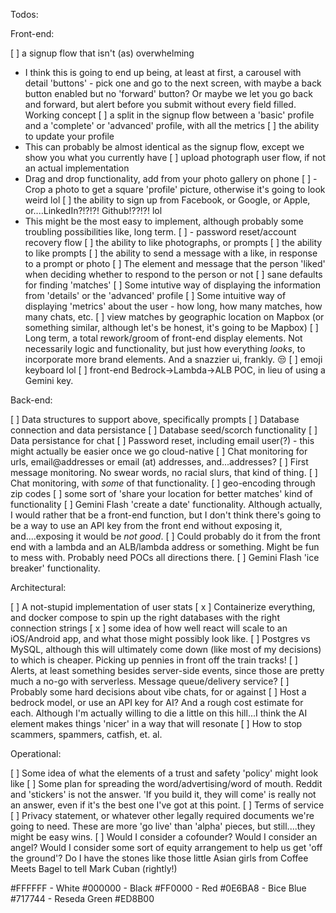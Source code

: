Todos:

Front-end:

[ ] a signup flow that isn't (as) overwhelming
 - I think this is going to end up being, at least at first, a carousel with detail 'buttons' - pick one and go to the next screen, with maybe a back button enabled but no 'forward' button? Or maybe we let you go back and forward, but alert before you submit without every field filled. Working concept
[ ] a split in the signup flow between a 'basic' profile and a 'complete' or 'advanced' profile, with all the metrics
[ ] the ability to update your profile
- This can probably be almost identical as the signup flow, except we show you what you currently have
[ ] upload photograph user flow, if not an actual implementation
- Drag and drop functionality, add from your photo gallery on phone
[ ] - Crop a photo to get a square 'profile' picture, otherwise it's going to look weird lol
[ ] the ability to sign up from Facebook, or Google, or Apple, or....LinkedIn?!?!?! Github!??!?! lol
- This might be the most easy to implement, although probably some troubling possibilities like, long term.
[ ] - password reset/account recovery flow
[ ] the ability to like photographs, or prompts
[ ] the ability to like prompts
[ ] the ability to send a message with a like, in response to a prompt or photo
[ ] The element and message that the person 'liked' when deciding whether to respond to the person or not
[ ] sane defaults for finding 'matches'
[ ] Some intutive way of displaying the information from 'details' or the 'advanced' profile
[ ] Some intuitive way of displaying 'metrics' about the user - how long, how many matches, how many chats, etc.
[ ] view matches by geographic location on Mapbox (or something similar, although let's be honest, it's going to be Mapbox)
[ ] Long term, a total rework/groom of front-end display elements. Not necessarily logic and functionality, but just how everything *looks*, to incorporate more brand elements. And a snazzier ui, frankly. 😒
[ ] emoji keyboard lol
[ ] front-end Bedrock->Lambda->ALB POC, in lieu of using a Gemini key.

Back-end:

[ ] Data structures to support above, specifically prompts
[ ] Database connection and data persistance
[ ] Database seed/scorch functionality
[ ] Data persistance for chat
[ ] Password reset, including email user(?) - this might actually be easier once we go cloud-native
[ ] Chat monitoring for urls, email@addresses or email (at) addresses, and...addresses?
[ ] First message monitoring. No swear words, no racial slurs, that kind of thing.
[ ] Chat monitoring, with *some* of that functionality.
[ ] geo-encoding through zip codes
[ ] some sort of 'share your location for better matches' kind of functionality
[ ] Gemini Flash 'create a date' functionality. Although actually, I would rather that be a front-end function, but I don't think there's going to be a way to use an API key from the front end without exposing it, and....exposing it would be *not good*.
[ ] Could probably do it from the front end with a lambda and an ALB/lambda address or something. Might be fun to mess with. Probably need POCs all directions there.
[ ] Gemini Flash 'ice breaker' functionality.

Architectural:

[ ] A not-stupid implementation of user stats
[ x ] Containerize everything, and docker compose to spin up the right databases with the right connection strings
[ x ] some idea of how well react will scale to an iOS/Android app, and what those might possibly look like.
[ ] Postgres vs MySQL, although this will ultimately come down (like most of my decisions) to which is cheaper. Picking up pennies in front off the train tracks!
[ ] Alerts, at least something besides server-side events, since those are pretty much a no-go with serverless. Message queue/delivery service?
[ ] Probably some hard decisions about vibe chats, for or against
[ ] Host a bedrock model, or use an API key for AI? And a rough cost estimate for each. Although I'm actually willing to die a little on this hill...I think the AI element makes things 'nicer' in a way that will resonate
[ ] How to stop scammers, spammers, catfish, et. al.

Operational:

[ ] Some idea of what the elements of a trust and safety 'policy' might look like
[ ] Some plan for spreading the word/advertising/word of mouth. Reddit and 'stickers' is not the answer. 'If you build it, they will come' is really not an answer, even if it's the best one I've got at this point.
[ ] Terms of service
[ ] Privacy statement, or whatever other legally required documents we're going to need. These are more 'go live' than 'alpha' pieces, but still....they might be easy wins.
[ ] Would I consider a cofounder? Would I consider an angel? Would I consider some sort of equity arrangement to help us get 'off the ground'? Do I have the stones like those little Asian girls from Coffee Meets Bagel to tell Mark Cuban (rightly!) 

#FFFFFF - White
#000000 - Black
#FF0000 - Red
#0E6BA8 - Bice Blue
#717744 - Reseda Green
#ED8B00